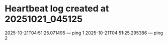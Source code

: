 # Heartbeat log created at 20251021_045125
2025-10-21T04:51:25.071495 — ping 1
2025-10-21T04:51:25.295386 — ping 2
